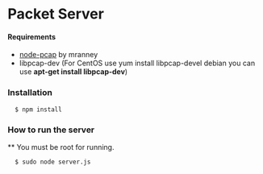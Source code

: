 Packet Server
============

#### Requirements
* [node-pcap](https://github.com/mranney/node_pcap) by mranney
* libpcap-dev (For CentOS use yum install libpcap-devel debian you can use **apt-get install libpcap-dev**)

### Installation

```
  $ npm install
```

### How to run the server

** You must be root for running.

```
  $ sudo node server.js
```
